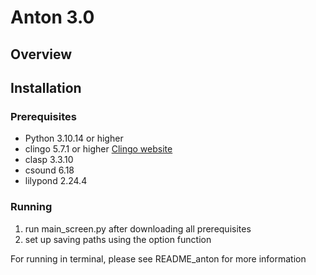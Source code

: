# Anton 3.0

## Overview

## Installation

### Prerequisites
- Python 3.10.14 or higher
- clingo 5.7.1 or higher [Clingo website](https://potassco.org/)
- clasp 3.3.10
- csound 6.18
- lilypond 2.24.4

### Running
1. run main_screen.py after downloading all prerequisites
2. set up saving paths using the option function

For running in terminal, please see README_anton for more information
 